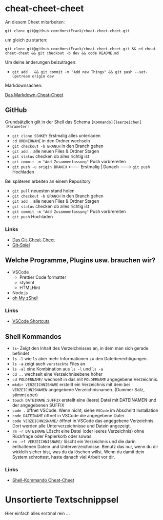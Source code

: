 # cheat-cheet-cheet

An diesem Cheet mitarbeiten:

`git clone git@github.com:HorstFrank/cheat-cheet-cheet.git`

um gleich zu starten:

`git clone git@github.com:HorstFrank/cheat-cheet-cheet.git && cd cheat-cheet-cheet && git checkout -b dev && code README.md`

Um deine änderungen beizutragen:

- `git add . && git commit -m "Add new Things" && git push --set-upstream origin dev`

Markdownsachen:

[Das Markdown-Cheat-Cheet](https://guides.github.com/pdfs/markdown-cheatsheet-online.pdf)

## GitHub

Grundsätzlich gilt in der Shell das Schema `[Kommando][leerzeichen][Parameter]`

- `git clone SSHKEY` Erstmalig alles unterladen
- `cd ORDNERNAME` in den Ordner wechseln
- `git checkout -b BRANCH` in den Branch gehen
- `git add .` alle neuen Files & Ordner Stagen
- `git status` checken ob alles richtig ist
- `git commit -m "Add Zusammenfassung"` Push vorbrereiten
- `git push -u origin BRANCH` <--- Erstmalig | Danach ---> `git push` Hochladen

Bei späteren arbeiten an einem Repository

- `git pull` neuesten stand holen
- `git checkout -b BRANCH` in den Branch gehen
- `git add .` alle neuen Files & Ordner Stagen
- `git status` checken ob alles richtig ist
- `git commit -m "Add Zusammenfassung"` Push vorbrereiten
- `git push` Hochladen

### Links

- [Das Git-Cheat-Cheet](https://www.atlassian.com/git/tutorials/atlassian-git-cheatsheet)
- [Git-Spiel](https://learngitbranching.js.org/)

## Welche Programme, Plugins usw. brauchen wir?

- VSCode
  - Prettier Code formatter
  - styleint
  - HTMLHint
- Node.js
- [oh My zShell](https://ohmyz.sh/#install)

### Links

- [VSCode Shortcuts](https://code.visualstudio.com/docs/getstarted/keybindings#_keyboard-shortcuts-reference)

## Shell Kommandos

- `ls`- Zeigt den Inhalt des Verzeichnisses an, in dem man sich gerade befindet
- `ls -l` wie `ls` aber mehr Informationen zu den Dateiberechtigungen.
- `ls -a` zeigt auch `versteckte` Files an
- `ls -al` eine Kombination aus `ls -l` und `ls -a`
- `cd ..` wechselt eine Verzeichnisebene höher
- `cd FOLDERNAME/` wechselt in das mit `FOLDERNAME` angegebene Verzeichnis.
- `mkdir VERZEICHNISNAME` erstellt ein Verzeichnis mit dem bei `VERZEICHNISNAMEN` angegebene Verzeichnisnamen. (Dummer Satz, stimmt aber)
- `touch DATEINAME.SUFFIX` erstellt eine (leere) Datei mit DATEINAMEN und der angegebenen SUFFIX
- `code .` öffnet VSCode. Wenn nicht, siehe `VSCode` im Abschnitt Installation
- `code DATEINAME` öffnet in VSCode die angegebene Datei
- `code VERZEICHNISNAME/` öffnet in VSCode das angegebene Verzeichnis. Dort werden alle Unterverzeichnisse und Datein angezeigt.
- `rm -r DATEINAME` Löscht eine Datei (oder leeres Verzeichnis) ohne Rückfrage oder Papierkorb oder sowas.
- `rm -rf VERZEICHNISNAME/` löscht ein Verzeichnis und die darin enthaltenen Datein und Unterverzeichnisse. Benutz das nur, wenn du dir wirklcih sicher bist, was du da löschen willst. Wenn du damit dein System schrottest, haste danach viel Arbeit vor dir.

### Links

- [Shell-Kommando Cheat-Cheet](https://www.git-tower.com/blog/media/pages/posts/command-line-cheat-sheet/1073300074-1610436652/command-line-cheat-sheet-large01.png)

# Unsortierte Textschnippsel

Hier einfach alles erstmal rein ...
